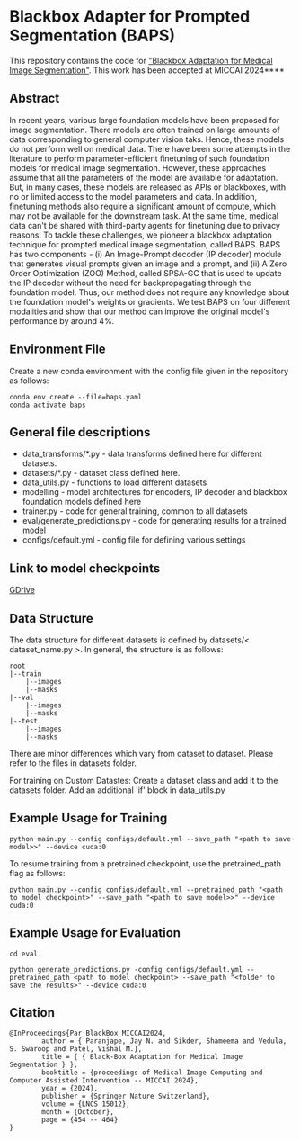 # Blackbox Adapter for Prompted Segmentation (BAPS)
This repository contains the code for ["Blackbox Adaptation for Medical Image Segmentation"](https://papers.miccai.org/miccai-2024/paper/0668_paper.pdf). This work has been accepted at MICCAI 2024****

## Abstract
In recent years, various large foundation models have been proposed for image segmentation. There models are often trained on large amounts of data corresponding to general computer vision taks.  Hence, these models do not perform well on medical data. There have been some attempts in the literature to perform parameter-efficient finetuning of such foundation models for medical image segmentation. However, these approaches assume that all the parameters of the model are available for adaptation. But, in many cases, these models are released as APIs or blackboxes, with no or limited access to the model parameters and data. In addition, finetuning methods also require a significant amount of compute, which may not be available for the downstream task. At the same time, medical data can't be shared with third-party agents for finetuning due to privacy reasons. To tackle these challenges, we pioneer a blackbox adaptation technique for prompted medical image segmentation, called BAPS. BAPS has two components - (i) An Image-Prompt decoder (IP decoder) module that generates visual prompts given an image and a prompt, and (ii) A Zero Order Optimization (ZOO) Method, called SPSA-GC that is used to update the IP decoder without the need for backpropagating through the foundation model. Thus, our method does not require any knowledge about the foundation model's weights or gradients. We test BAPS on four different modalities and show that our method can improve the original model's performance by around 4%.

## Environment File
Create a new conda environment with the config file given in the repository as follows:
```
conda env create --file=baps.yaml
conda activate baps
```

## General file descriptions
- data_transforms/*.py - data transforms defined here for different datasets.
- datasets/*.py - dataset class defined here.
- data_utils.py - functions to load different datasets
- modelling - model architectures for encoders, IP decoder and blackbox foundation models defined here
- trainer.py - code for general training, common to all datasets
- eval/generate_predictions.py - code for generating results for a trained model
- configs/default.yml - config file for defining various settings

## Link to model checkpoints
[GDrive](https://drive.google.com/drive/folders/1bcQiwMJHjTt6DLuOCAnpcW3-KrgTDmMm?usp=sharing)

## Data Structure
The data structure for different datasets is defined by datasets/< dataset_name.py >. In general, the structure is as follows:
```
root
|--train
    |--images
    |--masks
|--val
    |--images
    |--masks
|--test
    |--images
    |--masks
```
There are minor differences which vary from dataset to dataset. Please refer to the files in datasets folder.

For training on Custom Datastes: Create a dataset class and add it to the datasets folder. Add an additional 'if' block in data_utils.py

## Example Usage for Training
```
python main.py --config configs/default.yml --save_path "<path to save model>>" --device cuda:0
```
To resume training from a pretrained checkpoint, use the pretrained_path flag as follows:
```
python main.py --config configs/default.yml --pretrained_path "<path to model checkpoint>" --save_path "<path to save model>>" --device cuda:0
```
## Example Usage for Evaluation
```
cd eval

python generate_predictions.py -config configs/default.yml --pretrained_path <path to model checkpoint> --save_path "<folder to save the results>" --device cuda:0
```

## Citation
```
@InProceedings{Par_BlackBox_MICCAI2024,
        author = { Paranjape, Jay N. and Sikder, Shameema and Vedula, S. Swaroop and Patel, Vishal M.},
        title = { { Black-Box Adaptation for Medical Image Segmentation } },
        booktitle = {proceedings of Medical Image Computing and Computer Assisted Intervention -- MICCAI 2024},
        year = {2024},
        publisher = {Springer Nature Switzerland},
        volume = {LNCS 15012},
        month = {October},
        page = {454 -- 464}
}
```
